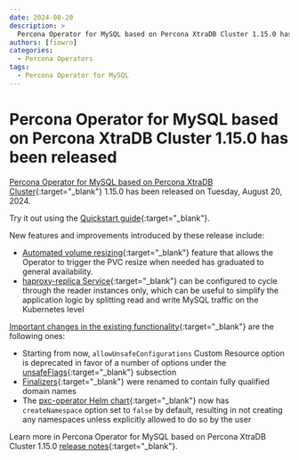 ```yaml
---
date: 2024-08-20
description: >
  Percona Operator for MySQL based on Percona XtraDB Cluster 1.15.0 has been released on Tuesday, August 20, 2024.
authors: [fiowro]
categories:
  - Percona Operators
tags:
  - Percona Operator for MySQL
---
```


# Percona Operator for MySQL based on Percona XtraDB Cluster 1.15.0 has been released

<!-- more -->

[Percona Operator for MySQL based on Percona XtraDB Cluster](https://docs.percona.com/percona-operator-for-mysql/pxc/index.html){:target="_blank"} 1.15.0 has been released on Tuesday, August 20, 2024.

Try it out using the [Quickstart guide](https://docs.percona.com/percona-operator-for-mysql/pxc/quickstart.html){:target="_blank"}.

New features and improvements introduced by these release include:

* [Automated volume resizing](https://docs.percona.com/percona-operator-for-mysql/pxc/scaling.html#scale-storage){:target="_blank"} feature that allows the Operator to trigger the PVC resize when needed has graduated to general availability.
* [haproxy-replica Service](https://docs.percona.com/percona-operator-for-mysql/pxc/expose.html#__tabbed_1_1){:target="_blank"} can be configured to cycle through the reader instances only, which can be useful to simplify the application logic by splitting read and write MySQL traffic on the Kubernetes level

[Important changes in the existing functionality](https://docs.percona.com/percona-operator-for-mysql/pxc/ReleaseNotes/Kubernetes-Operator-for-PXC-RN1.15.0.html#deprecation-rename-and-removal){:target="_blank"} are the following ones:

* Starting from now, `allowUnsafeConfigurations` Custom Resource option is deprecated in favor of a number of options under the [unsafeFlags](https://docs.percona.com/percona-operator-for-mysql/pxc/operator.html#unsafe-flags-section){:target="_blank"} subsection
* [Finalizers](https://docs.percona.com/percona-operator-for-mysql/pxc/operator.html#perconaxtradbcluster-custom-resource-options){:target="_blank"} were renamed to contain fully qualified domain names
* The [pxc-operator Helm chart](https://github.com/percona/percona-helm-charts/blob/main/charts/pxc-operator/README.md){:target="_blank"} now has `createNamespace` option set to `false` by default, resulting in not creating any namespaces unless explicitly allowed to do so by the user

Learn more in Percona Operator for MySQL based on Percona XtraDB Cluster 1.15.0 [release notes](https://docs.percona.com/percona-operator-for-mysql/pxc/ReleaseNotes/Kubernetes-Operator-for-PXC-RN1.15.0.html){:target="_blank"}.

